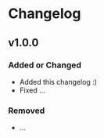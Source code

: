 # Changelog

## v1.0.0

### Added or Changed
- Added this changelog :)
- Fixed ...


### Removed

- ...